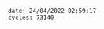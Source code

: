 

                date: 24/04/2022 02:59:17
                cycles: 73140

                         
